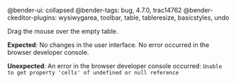 @bender-ui: collapsed
@bender-tags: bug, 4.7.0, trac14762
@bender-ckeditor-plugins: wysiwygarea, toolbar, table, tableresize, basicstyles, undo

Drag the mouse over the empty table.

**Expected**: No changes in the user interface. No error occurred in the browser developer console.

**Unexpected**: An error in the browser developer console
occurred: `Unable to get property 'cells' of undefined or null reference`
